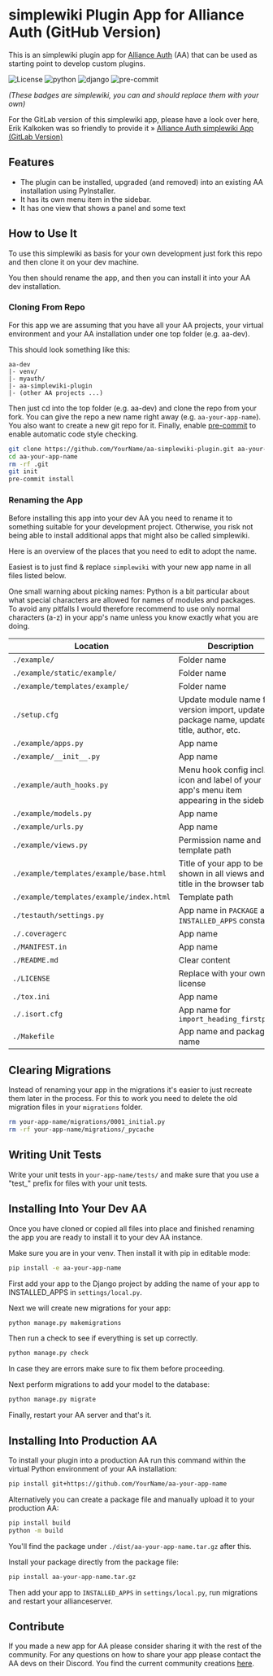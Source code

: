 # simplewiki Plugin App for Alliance Auth (GitHub Version)

This is an simplewiki plugin app for [Alliance Auth](https://gitlab.com/allianceauth/allianceauth)
(AA) that can be used as starting point to develop custom plugins.

![License](https://img.shields.io/badge/license-GPLv3-green)
![python](https://img.shields.io/badge/python-3.8-informational)
![django](https://img.shields.io/badge/django-3.2-informational)
![pre-commit](https://img.shields.io/badge/pre--commit-enabled-brightgreen?logo=pre-commit&logoColor=white)

_(These badges are simplewiki, you can and should replace them with your own)_

For the GitLab version of this simplewiki app, please have a look over here, Erik
Kalkoken was so friendly to provide it » [Alliance Auth simplewiki App (GitLab Version)](https://gitlab.com/ErikKalkoken/allianceauth-simplewiki-plugin)


## Features

- The plugin can be installed, upgraded (and removed) into an existing AA
  installation using PyInstaller.
- It has its own menu item in the sidebar.
- It has one view that shows a panel and some text


## How to Use It

To use this simplewiki as basis for your own development just fork this repo and then
clone it on your dev machine.

You then should rename the app, and then you can install it into your AA dev
installation.


### Cloning From Repo

For this app we are assuming that you have all your AA projects, your virtual
environment and your AA installation under one top folder (e.g. aa-dev).

This should look something like this:

```text
aa-dev
|- venv/
|- myauth/
|- aa-simplewiki-plugin
|- (other AA projects ...)
```

Then just cd into the top folder (e.g. aa-dev) and clone the repo from your fork.
You can give the repo a new name right away (e.g. `aa-your-app-name`). You also want
to create a new git repo for it.
Finally, enable [pre-commit](https://pre-commit.com) to enable automatic code style
checking.

```bash
git clone https://github.com/YourName/aa-simplewiki-plugin.git aa-your-app-name
cd aa-your-app-name
rm -rf .git
git init
pre-commit install
```

### Renaming the App

Before installing this app into your dev AA you need to rename it to something
suitable for your development project. Otherwise, you risk not being able to install
additional apps that might also be called simplewiki.

Here is an overview of the places that you need to edit to adopt the name.

Easiest is to just find & replace `simplewiki` with your new app name in all files
listed below.

One small warning about picking names: Python is a bit particular about what special
characters are allowed for names of modules and packages. To avoid any pitfalls I
would therefore recommend to use only normal characters (a-z) in your app's name
unless you know exactly what you are doing.

| Location                                 | Description                                                                            |
|------------------------------------------|----------------------------------------------------------------------------------------|
| `./example/`                             | Folder name                                                                            |
| `./example/static/example/`              | Folder name                                                                            |
| `./example/templates/example/`           | Folder name                                                                            |
| `./setup.cfg`                            | Update module name for version import, update package name, update title, author, etc. |
| `./example/apps.py`                      | App name                                                                               |
| `./example/__init__.py`                  | App name                                                                               |
| `./example/auth_hooks.py`                | Menu hook config incl. icon and label of your app's menu item appearing in the sidebar |
| `./example/models.py`                    | App name                                                                               |
| `./example/urls.py`                      | App name                                                                               |
| `./example/views.py`                     | Permission name and template path                                                      |
| `./example/templates/example/base.html`  | Title of your app to be shown in all views and as title in the browser tab             |
| `./example/templates/example/index.html` | Template path                                                                          |
| `./testauth/settings.py`                 | App name in `PACKAGE` and `INSTALLED_APPS` constants                                   |
| `./.coveragerc`                          | App name                                                                               |
| `./MANIFEST.in`                          | App name                                                                               |
| `./README.md`                            | Clear content                                                                          |
| `./LICENSE`                              | Replace with your own license                                                          |
| `./tox.ini`                              | App name                                                                               |
| `./.isort.cfg`                           | App name for `import_heading_firstparty`                                               |
| `./Makefile`                             | App name and package name                                                              |


## Clearing Migrations

Instead of renaming your app in the migrations it's easier to just recreate them
later in the process. For this to work you need to delete the old migration files in
your `migrations` folder.

```bash
rm your-app-name/migrations/0001_initial.py
rm -rf your-app-name/migrations/_pycache
```


## Writing Unit Tests

Write your unit tests in `your-app-name/tests/` and make sure that you use a "test_"
prefix for files with your unit tests.


## Installing Into Your Dev AA

Once you have cloned or copied all files into place and finished renaming the app
you are ready to install it to your dev AA instance.

Make sure you are in your venv. Then install it with pip in editable mode:

```bash
pip install -e aa-your-app-name
```

First add your app to the Django project by adding the name of your app to
INSTALLED_APPS in `settings/local.py`.

Next we will create new migrations for your app:

```bash
python manage.py makemigrations
```

Then run a check to see if everything is set up correctly.

```bash
python manage.py check
```

In case they are errors make sure to fix them before proceeding.

Next perform migrations to add your model to the database:

```bash
python manage.py migrate
```

Finally, restart your AA server and that's it.


## Installing Into Production AA

To install your plugin into a production AA run this command within the virtual
Python environment of your AA installation:

```bash
pip install git+https://github.com/YourName/aa-your-app-name
```

Alternatively you can create a package file and manually upload it to your
production AA:

```bash
pip install build
python -m build
```

You'll find the package under `./dist/aa-your-app-name.tar.gz` after this.

Install your package directly from the package file:

```bash
pip install aa-your-app-name.tar.gz
```

Then add your app to `INSTALLED_APPS` in `settings/local.py`, run migrations and
restart your allianceserver.


## Contribute

If you made a new app for AA please consider sharing it with the rest of the
community. For any questions on how to share your app please contact the AA devs on
their Discord. You find the current community creations
[here](https://gitlab.com/allianceauth/community-creations).
